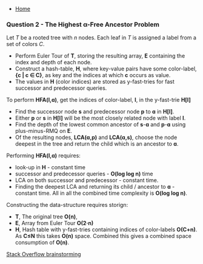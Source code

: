 * [Home](README.md)
### Question 2 - The Highest α-Free Ancestor Problem

Let $T$ be a rooted tree with $n$ nodes. Each leaf in $T$ is assigned a label from a set of colors $C$.
* Perform Euler Tour of **T**, storing the resulting array, **E** containing the index and depth of each node.
* Construct a hash-table, **H**, where key-value pairs have some color-label, **{c | c ∈ C}**, as key and the indices at which **c** occurs as value.
* The values in **H** (color indices) are stored as y-fast-tries for fast successor and predecessor queries.

To perform **HFA(l,ɑ)**, get the indices of color-label, **l**, in the y-fast-trie **H[l]**
* Find the successor node **s** and predecessor node **p** to **ɑ** in **H[l]**.
* Either **p** or **s** in **H[l]** will be the most closely related node with label **l**.
* Find the depth of the lowest common ancestor of **s**-**ɑ** and **p**-**ɑ** using plus-minus-RMQ on **E**.
* Of the resulting nodes, **LCA(ɑ,p)** and **LCA(ɑ,s)**, choose the node deepest in the tree and return the child which is an ancestor to **ɑ**.

Performing **HFA(l,ɑ)** requires:
* look-up in **H** - constant time
* successor and predecessor queries - **O(log log n)** time
* LCA on both successor and predecessor - constant time.
* Finding the deepest LCA and returning its child / ancestor to **ɑ** - constant time.
All in all the combined time complexity is **O(log log n)**.

Constructing the data-structure requires storign:
* **T**, The original tree **O(n)**,
* **E**, Array from Euler Tour **O(2·n)**
* **H**, Hash table with y-fast-tries containing indices of color-labels **O(C+n)**. As **C≤N** this takes **O(n)** space.
Combined this gives a combined space consumption of **O(n)**.


[Stack Overflow brainstorming](https://stackoverflow.com/questions/51537577/given-some-child-node-in-a-rooted-tree-how-can-you-find-its-most-closely-relat)
